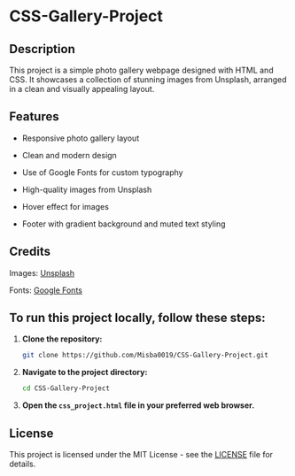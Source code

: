 # CSS-Gallery-Project
## Description
This project is a simple photo gallery webpage designed with HTML and CSS. It showcases a collection of stunning images from Unsplash, arranged in a clean and visually appealing layout.

## Features
- Responsive photo gallery layout

- Clean and modern design

- Use of Google Fonts for custom typography

- High-quality images from Unsplash

- Hover effect for images

- Footer with gradient background and muted text styling

## Credits
Images: [Unsplash](https://unsplash.com/)

Fonts: [Google Fonts](https://fonts.google.com)

## To run this project locally, follow these steps:
1. **Clone the repository:**
    ```bash
    git clone https://github.com/Misba0019/CSS-Gallery-Project.git
    ```

2. **Navigate to the project directory:**
    ```bash
    cd CSS-Gallery-Project
    ```

3. **Open the `css_project.html` file in your preferred web browser.**

## License
This project is licensed under the MIT License - see the [LICENSE](LICENSE) file for details.